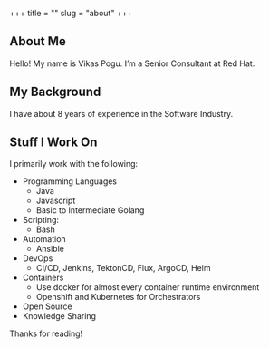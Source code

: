 +++
title = ""
slug = "about"
+++

## About Me

Hello! My name is Vikas Pogu. I’m a Senior Consultant at Red Hat.

## My Background

I have about 8 years of experience in the Software Industry.

## Stuff I Work On

I primarily work with the following:

  * Programming Languages
    * Java
    * Javascript
    * Basic to Intermediate Golang
  * Scripting:
    * Bash
  * Automation
    * Ansible
  * DevOps
    * CI/CD, Jenkins, TektonCD, Flux, ArgoCD, Helm
  * Containers
    * Use docker for almost every container runtime environment
    * Openshift and Kubernetes for Orchestrators
  * Open Source
  * Knowledge Sharing

Thanks for reading!


